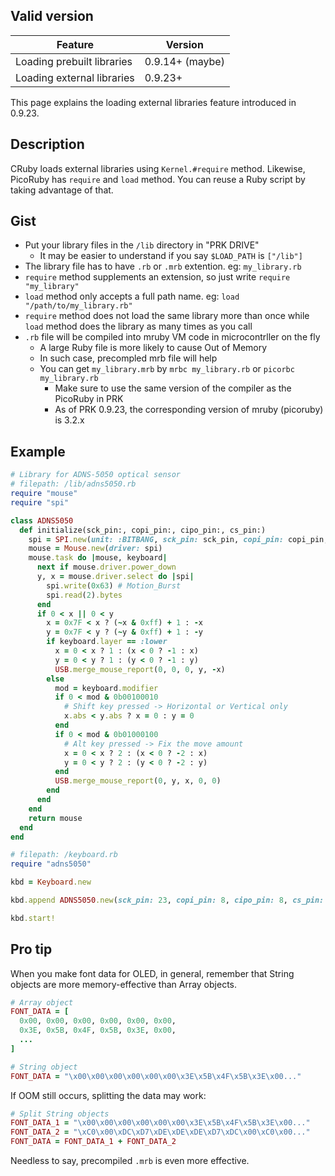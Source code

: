 ## Valid version

|Feature|Version|
|----|----|
|Loading prebuilt libraries|0.9.14+ (maybe)|
|Loading external libraries|0.9.23+|

This page explains the loading external libraries feature introduced in 0.9.23.

## Description

CRuby loads external libraries using `Kernel.#require` method.
Likewise, PicoRuby has `require` and `load` method.
You can reuse a Ruby script by taking advantage of that.

## Gist

- Put your library files in the `/lib` directory in "PRK DRIVE"
  - It may be easier to understand if you say `$LOAD_PATH` is `["/lib"]`
- The library file has to have `.rb` or `.mrb` extention. eg: `my_library.rb`
- `require` method supplements an extension, so just write `require "my_library"`
- `load` method only accepts a full path name. eg: `load "/path/to/my_library.rb"`
- `require` method does not load the same library more than once while `load` method does the library as many times as you call
- `.rb` file will be compiled into mruby VM code in microcontrller on the fly
  - A large Ruby file is more likely to cause Out of Memory
  - In such case, precompled mrb file will help
  - You can get `my_library.mrb` by `mrbc my_library.rb` or `picorbc my_library.rb`
    - Make sure to use the same version of the compiler as the PicoRuby in PRK
    - As of PRK 0.9.23, the corresponding version of mruby (picoruby) is 3.2.x

## Example

```ruby
# Library for ADNS-5050 optical sensor
# filepath: /lib/adns5050.rb
require "mouse"
require "spi"

class ADNS5050
  def initialize(sck_pin:, copi_pin:, cipo_pin:, cs_pin:)
    spi = SPI.new(unit: :BITBANG, sck_pin: sck_pin, copi_pin: copi_pin, cipo_pin: cipo_pin, cs_pin: cs_pin)
    mouse = Mouse.new(driver: spi)
    mouse.task do |mouse, keyboard|
      next if mouse.driver.power_down
      y, x = mouse.driver.select do |spi|
        spi.write(0x63) # Motion_Burst
        spi.read(2).bytes
      end
      if 0 < x || 0 < y
        x = 0x7F < x ? (~x & 0xff) + 1 : -x
        y = 0x7F < y ? (~y & 0xff) + 1 : -y
        if keyboard.layer == :lower
          x = 0 < x ? 1 : (x < 0 ? -1 : x)
          y = 0 < y ? 1 : (y < 0 ? -1 : y)
          USB.merge_mouse_report(0, 0, 0, y, -x)
        else
          mod = keyboard.modifier
          if 0 < mod & 0b00100010
            # Shift key pressed -> Horizontal or Vertical only
            x.abs < y.abs ? x = 0 : y = 0
          end
          if 0 < mod & 0b01000100
            # Alt key pressed -> Fix the move amount
            x = 0 < x ? 2 : (x < 0 ? -2 : x)
            y = 0 < y ? 2 : (y < 0 ? -2 : y)
          end
          USB.merge_mouse_report(0, y, x, 0, 0)
        end
      end
    end
    return mouse
  end
end
```

```ruby
# filepath: /keyboard.rb
require "adns5050"

kbd = Keyboard.new

kbd.append ADNS5050.new(sck_pin: 23, copi_pin: 8, cipo_pin: 8, cs_pin: 9)

kbd.start!
```

## Pro tip

When you make font data for OLED, in general, remember that String objects are more memory-effective than Array objects.

```ruby
# Array object
FONT_DATA = [
  0x00, 0x00, 0x00, 0x00, 0x00, 0x00,
  0x3E, 0x5B, 0x4F, 0x5B, 0x3E, 0x00,
  ...
]
```

```ruby
# String object
FONT_DATA = "\x00\x00\x00\x00\x00\x00\x3E\x5B\x4F\x5B\x3E\x00..."
```

If OOM still occurs, splitting the data may work:

```ruby
# Split String objects
FONT_DATA_1 = "\x00\x00\x00\x00\x00\x00\x3E\x5B\x4F\x5B\x3E\x00..."
FONT_DATA_2 = "\xC0\x00\xDC\xD7\xDE\xDE\xDE\xD7\xDC\x00\xC0\x00..."
FONT_DATA = FONT_DATA_1 + FONT_DATA_2
```

Needless to say, precompiled `.mrb` is even more effective.

